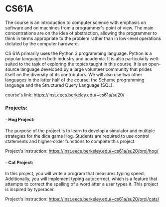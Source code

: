 # CS61A

The course is an introduction to computer science with emphasis on software and on machines from a programmer's point of view. The main concentrations are on the idea of abstraction, allowing the programmer to think in terms appropriate to the problem rather than in low-level operations dictated by the computer hardware.

CS 61A primarily uses the Python 3 programming language. Python is a popular language in both industry and academia. It is also particularly well-suited to the task of exploring the topics taught in this course. It is an open-source language developed by a large volunteer community that prides itself on the diversity of its contributors. We will also use two other languages in the latter half of the course: the Scheme programming language and the Structured Query Language (SQL).

course's link:
https://inst.eecs.berkeley.edu/~cs61a/su20/


### Projects:

#### - Hog Project:
The purpose of the project is to learn to develop a simulator and multiple strategies for the dice game Hog. Students are required to use control statements and higher-order functions to complete this project.

Project's instruction: https://inst.eecs.berkeley.edu/~cs61a/su20/proj/hog/

#### - Cat Project:
In this project, you will write a program that measures typing speed. Additionally, you will implement typing autocorrect, which is a feature that attempts to correct the spelling of a word after a user types it. This project is inspired by typeracer.

Project's instruction: https://inst.eecs.berkeley.edu/~cs61a/su20/proj/cats/
